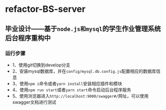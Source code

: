 # refactor-BS-server
## 毕业设计——基于```node.js和mysql```的学生作业管理系统后台程序重构中
### 运行步骤
+ 1、使用git切换到develop分支
+ 2、安装mysql数据库，并在```config/mysql.db.config.js```配置相应的数据库信息
+ 3、使用```npm i```命令或者```yarn install```安装相应插件和模块
+ 4、使用```npm run start```或者```yarn start```命令启动后台程序服务
+ 5、使用浏览器进入```http://localhost:9000/swagger#/```网址，可以使用swagger文档进行测试